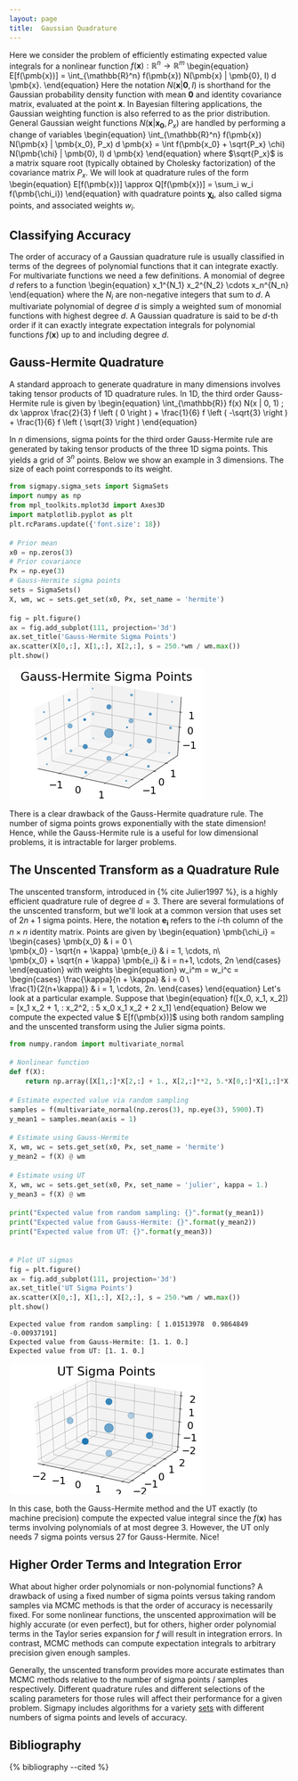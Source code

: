 ```yaml
---
layout: page
title:  Gaussian Quadrature
---
```


Here we consider the problem of efficiently estimating expected value integrals for a nonlinear function $f(\pmb{x}) : \mathbb{R}^n \to \mathbb{R}^m$
\begin{equation}
E[f(\pmb{x})] = \int_{\mathbb{R}^n} f(\pmb{x}) N(\pmb{x} | \pmb{0}, I) d \pmb{x}.
\end{equation}
Here the notation $N(\pmb{x} | \pmb{0}, I)$ is shorthand for the Gaussian probability density function with mean $\pmb{0}$ and identity covariance matrix, evaluated at the point $\pmb{x}$. In Bayesian filtering applications, the Gaussian weighting function is also referred to as the prior distribution. General Gaussian weight functions $N(\pmb{x} | \pmb{x_0}, P_x)$ are handled by performing a change of variables
\begin{equation}
\int_{\mathbb{R}^n} f(\pmb{x}) N(\pmb{x} | \pmb{x_0}, P_x) d \pmb{x} = \int f(\pmb{x_0} + \sqrt{P_x} \chi) N(\pmb{\chi} | \pmb{0}, I) d \pmb{x}
\end{equation}
where $\sqrt{P_x}$ is a matrix square root (typically obtained by Cholesky factorization) of the covariance matrix $P_x$. We will look at quadrature rules of the form 
\begin{equation}
 E[f(\pmb{x})] \approx Q[f(\pmb{x})] = \sum_i w_i f(\pmb{\chi_i})
\end{equation}
with quadrature points $\pmb{\chi_i}$, also called sigma points, and associated weights $w_i$. 

## Classifying Accuracy

The order of accuracy of a Gaussian quadrature rule is usually classified in terms of the degrees of polynomial functions that it can integrate exactly. For multivariate functions we need a few definitions. A monomial of degree $d$ refers to a function 
\begin{equation}
x_1^{N_1} x_2^{N_2} \cdots x_n^{N_n}
\end{equation}
where the $N_i$ are non-negative integers that sum to $d$. A multivariate polynomial of degree $d$ is simply a weighted sum of monomial functions with highest degree $d$. A Gaussian quadrature is said to be $d$-th order if it can exactly integrate expectation integrals for polynomial functions $f(\pmb{x})$ up to and including degree $d$. 

## Gauss-Hermite Quadrature

A standard approach to generate quadrature in many dimensions involves taking tensor products of 1D quadrature rules. In 1D, the third order Gauss-Hermite rule is given by 
\begin{equation}
\int_{\mathbb{R}} f(x) N(x | 0, 1) \; dx \approx \frac{2}{3} f \left ( 0 \right ) + \frac{1}{6} f \left ( -\sqrt{3} \right ) + \frac{1}{6} f \left ( \sqrt{3} \right )
\end{equation}

In $n$ dimensions, sigma points for the third order Gauss-Hermite rule are generated by taking tensor products of the three 1D sigma points. This yields a grid of $3^n$ points. Below we show an example in 3 dimensions. The size of each point corresponds to its weight. 



```python
from sigmapy.sigma_sets import SigmaSets
import numpy as np
from mpl_toolkits.mplot3d import Axes3D
import matplotlib.pyplot as plt
plt.rcParams.update({'font.size': 18})

# Prior mean
x0 = np.zeros(3)
# Prior covariance
Px = np.eye(3)
# Gauss-Hermite sigma points
sets = SigmaSets()
X, wm, wc = sets.get_set(x0, Px, set_name = 'hermite')

fig = plt.figure()
ax = fig.add_subplot(111, projection='3d')
ax.set_title('Gauss-Hermite Sigma Points')
ax.scatter(X[0,:], X[1,:], X[2,:], s = 250.*wm / wm.max())
plt.show()
```


![png](/assets/images/gaussian_quadrature_files/gaussian_quadrature_1_0.png)


There is a clear drawback of the Gauss-Hermite quadrature rule. The number of sigma points grows exponentially with the state dimension! Hence, while the Gauss-Hermite rule is a useful for low dimensional problems, it is intractable for larger problems. 

## The Unscented Transform as a Quadrature Rule
The unscented transform, introduced in {% cite Julier1997 %}, is a highly efficient quadrature rule of degree $d=3$. There are several formulations of the unscented transform, but we'll look at a common version that uses set of $2n + 1$ sigma points. Here, the notation $\pmb{e_i}$ refers to the $i$-th column of the $n \times n$ identity matrix. Points are given by
\begin{equation}
\pmb{\chi_i} =
\begin{cases} 
      \pmb{x_0} & i = 0 \\\
      \pmb{x_0} - \sqrt{n + \kappa} \pmb{e_i} & i = 1, \cdots, n\\\
      \pmb{x_0} + \sqrt{n + \kappa} \pmb{e_i} & i = n+1, \cdots, 2n
\end{cases}
\end{equation}
with weights
\begin{equation}
w_i^m = w_i^c =
\begin{cases} 
      \frac{\kappa}{n + \kappa} & i = 0 \\\
      \frac{1}{2(n+\kappa)} & i = 1, \cdots, 2n.
\end{cases}
\end{equation}
Let's look at a particular example. Suppose that 
\begin{equation}
f([x_0, x_1, x_2]) = [x_1 x_2 + 1, \: x_2^2, \: 5 x_0 x_1 x_2 + 2 x_1]
\end{equation}
Below we compute the expected value $ E[f(\pmb{x})]$ using both random sampling and the unscented transform using the Julier sigma points.


```python
from numpy.random import multivariate_normal

# Nonlinear function
def f(X):
    return np.array([X[1,:]*X[2,:] + 1., X[2,:]**2, 5.*X[0,:]*X[1,:]*X[2,:] + 2.*X[1,:]])

# Estimate expected value via random sampling
samples = f(multivariate_normal(np.zeros(3), np.eye(3), 5900).T)
y_mean1 = samples.mean(axis = 1)

# Estimate using Gauss-Hermite
X, wm, wc = sets.get_set(x0, Px, set_name = 'hermite')
y_mean2 = f(X) @ wm

# Estimate using UT
X, wm, wc = sets.get_set(x0, Px, set_name = 'julier', kappa = 1.)
y_mean3 = f(X) @ wm

print("Expected value from random sampling: {}".format(y_mean1))
print("Expected value from Gauss-Hermite: {}".format(y_mean2))
print("Expected value from UT: {}".format(y_mean3))


# Plot UT sigmas 
fig = plt.figure()
ax = fig.add_subplot(111, projection='3d')
ax.set_title('UT Sigma Points')
ax.scatter(X[0,:], X[1,:], X[2,:], s = 250.*wm / wm.max())
plt.show()
```

    Expected value from random sampling: [ 1.01513978  0.9864849  -0.00937191]
    Expected value from Gauss-Hermite: [1. 1. 0.]
    Expected value from UT: [1. 1. 0.]



![png](/assets/images/gaussian_quadrature_files/gaussian_quadrature_3_1.png)


In this case, both the Gauss-Hermite method and the UT exactly (to machine precision) compute the expected value integral since the $f(\pmb{x})$ has terms involving polynomials of at most degree 3. However, the UT only needs 7 sigma points versus 27 for Gauss-Hermite. Nice!

## Higher Order Terms and Integration Error

What about higher order polynomials or non-polynomial functions? A drawback of using a fixed number of sigma points versus taking random samples via MCMC methods is that the order of accuracy is necessarily fixed. For some nonlinear functions, the unscented approximation will be highly accurate (or even perfect), but for others, higher order polynomial terms in the Taylor series expansion for $f$ will result in integration errors. In contrast, MCMC methods can compute expectation integrals to arbitrary precision given enough samples. 

Generally, the unscented transform provides more accurate estimates than MCMC methods relative to the number of sigma points / samples respectively. Different quadrature rules and different selections of the scaling parameters for those rules will affect their performance for a given problem. Sigmapy includes algorithms for a variety [sets](/sigmapy/examples/sigma) with different numbers of sigma points and levels of accuracy. 

## Bibliography

{% bibliography --cited %}
